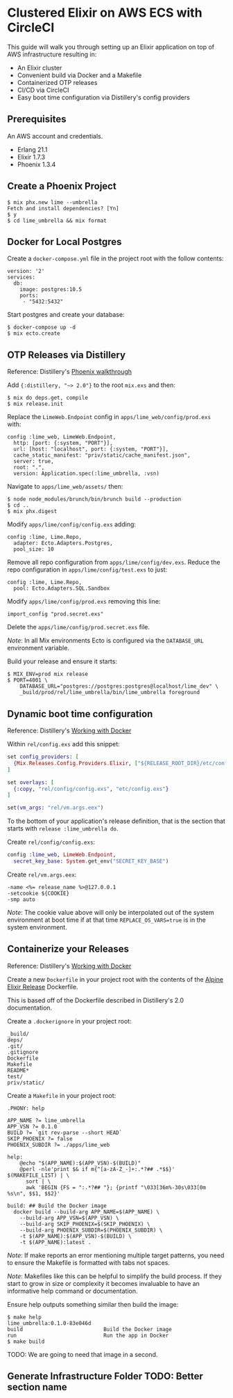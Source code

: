 # Clustered Elixir on AWS ECS with CircleCI

This guide will walk you through setting up an Elixir application on top of AWS
infrastructure resulting in:

- An Elixir cluster
- Convenient build via Docker and a Makefile
- Containerized OTP releases
- CI/CD via CircleCI
- Easy boot time configuration via Distillery's config providers

## Prerequisites

An AWS account and credentials.

- Erlang 21.1
- Elixir 1.7.3
- Phoenix 1.3.4

## Create a Phoenix Project

```
$ mix phx.new lime --umbrella
Fetch and install dependencies? [Yn]
$ y
$ cd lime_umbrella && mix format
```

## Docker for Local Postgres

Create a `docker-compose.yml` file in the project root with the follow contents:

```
version: '2'
services:
  db:
    image: postgres:10.5
    ports:
     - "5432:5432"
```

Start postgres and create your database:

```
$ docker-compose up -d
$ mix ecto.create
```

## OTP Releases via Distillery

Reference: Distillery's [Phoenix walkthrough](phx_walkthrough)

Add `{:distillery, "~> 2.0"}` to the root `mix.exs` and then:

```
$ mix do deps.get, compile
$ mix release.init
```

Replace the `LimeWeb.Endpoint` config in `apps/lime_web/config/prod.exs` with:

```
config :lime_web, LimeWeb.Endpoint,
  http: [port: {:system, "PORT"}],
  url: [host: "localhost", port: {:system, "PORT"}],
  cache_static_manifest: "priv/static/cache_manifest.json",
  server: true,
  root: ".",
  version: Application.spec(:lime_umbrella, :vsn)
```

Navigate to `apps/lime_web/assets/` then:

```
$ node node_modules/brunch/bin/brunch build --production
$ cd ..
$ mix phx.digest
```

Modify `apps/lime/config/config.exs` adding:

```
config :lime, Lime.Repo,
  adapter: Ecto.Adapters.Postgres,
  pool_size: 10
```

Remove all repo configuration from `apps/lime/config/dev.exs`. Reduce the repo
configuration in `apps/lime/config/test.exs` to just:

```
config :lime, Lime.Repo,
  pool: Ecto.Adapters.SQL.Sandbox
```

Modify `apps/lime/config/prod.exs` removing this line:

```
import_config "prod.secret.exs"
```

Delete the `apps/lime/config/prod.secret.exs` file.

*Note*: In all Mix environments Ecto is configured via the `DATABASE_URL`
environment variable.

Build your release and ensure it starts:

```
$ MIX_ENV=prod mix release
$ PORT=4001 \
    DATABASE_URL="postgres://postgres:postgres@localhost/lime_dev" \
    _build/prod/rel/lime_umbrella/bin/lime_umbrella foreground
```

## Dynamic boot time configuration

Reference: Distillery's [Working with Docker](working_with_docker)

Within `rel/config.exs` add this snippet:

```elixir
set config_providers: [
  {Mix.Releases.Config.Providers.Elixir, ["${RELEASE_ROOT_DIR}/etc/config.exs"]}
]

set overlays: [
  {:copy, "rel/config/config.exs", "etc/config.exs"}
]

set(vm_args: "rel/vm.args.eex")
```

To the bottom of your application's release definition, that is the section that
starts with `release :lime_umbrella do`.

Create `rel/config/config.exs`:

```elixir
config :lime_web, LimeWeb.Endpoint,
  secret_key_base: System.get_env("SECRET_KEY_BASE")
```

Create `rel/vm.args.eex`:

```
-name <%= release_name %>@127.0.0.1
-setcookie ${COOKIE}
-smp auto
```

*Note*: The cookie value above will only be interpolated out of the system
environment at boot time if at that time `REPLACE_OS_VARS=true` is in the system
environment.

## Containerize your Releases

Reference: Distillery's [Working with Docker](working_with_docker)

Create a new `Dockerfile` in your project root with the contents of the
[Alpine Elixir Release](https://github.com/danielspofford/alpine-elixir-release)
Dockerfile.

This is based off of the Dockerfile described in Distillery's 2.0 documentation.

Create a `.dockerignore` in your project root:

```
_build/
deps/
.git/
.gitignore
Dockerfile
Makefile
README*
test/
priv/static/
```

Create a `Makefile` in your project root:

```
.PHONY: help

APP_NAME ?= lime_umbrella
APP_VSN ?= 0.1.0
BUILD ?= `git rev-parse --short HEAD`
SKIP_PHOENIX ?= false
PHOENIX_SUBDIR ?= ./apps/lime_web

help:
    @echo "$(APP_NAME):$(APP_VSN)-$(BUILD)"
    @perl -nle'print $& if m{^[a-zA-Z_-]+:.*?## .*$$}' $(MAKEFILE_LIST) | \
      sort | \
      awk 'BEGIN {FS = ":.*?## "}; {printf "\033[36m%-30s\033[0m %s\n", $$1, $$2}'

build: ## Build the Docker image
  docker build --build-arg APP_NAME=$(APP_NAME) \
    --build-arg APP_VSN=$(APP_VSN) \
    --build-arg SKIP_PHOENIX=$(SKIP_PHOENIX) \
    --build-arg PHOENIX_SUBDIR=$(PHOENIX_SUBDIR) \
    -t $(APP_NAME):$(APP_VSN)-$(BUILD) \
    -t $(APP_NAME):latest .
```

*Note*: If make reports an error mentioning multiple target patterns, you need
to ensure the Makefile is formatted with tabs not spaces.

*Note*: Makefiles like this can be helpful to simplify the build process. If
they start to grow in size or complexity it becomes invaluable to have an
informative help command or documentation.

Ensure help outputs something similar then build the image:

```
$ make help
lime_umbrella:0.1.0-83e046d
build                          Build the Docker image
run                            Run the app in Docker
$ make build
```

TODO: We are going to need that image in a second.

## Generate Infrastructure Folder TODO: Better section name



[ecs_stacker]: content/guides/standing-up-an-ecs-web-stack-with-stacker.md
[phx_walkthrough]: https://hexdocs.pm/distillery/guides/phoenix_walkthrough.html
[working_with_docker]: https://hexdocs.pm/distillery/guides/working_with_docker.html
